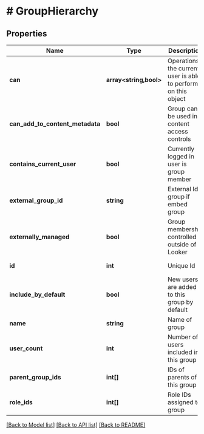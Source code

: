 # # GroupHierarchy

## Properties

Name | Type | Description | Notes
------------ | ------------- | ------------- | -------------
**can** | **array<string,bool>** | Operations the current user is able to perform on this object | [optional] [readonly]
**can_add_to_content_metadata** | **bool** | Group can be used in content access controls | [optional]
**contains_current_user** | **bool** | Currently logged in user is group member | [optional] [readonly]
**external_group_id** | **string** | External Id group if embed group | [optional] [readonly]
**externally_managed** | **bool** | Group membership controlled outside of Looker | [optional] [readonly]
**id** | **int** | Unique Id | [optional] [readonly]
**include_by_default** | **bool** | New users are added to this group by default | [optional] [readonly]
**name** | **string** | Name of group | [optional]
**user_count** | **int** | Number of users included in this group | [optional] [readonly]
**parent_group_ids** | **int[]** | IDs of parents of this group | [optional] [readonly]
**role_ids** | **int[]** | Role IDs assigned to group | [optional] [readonly]

[[Back to Model list]](../../README.md#models) [[Back to API list]](../../README.md#endpoints) [[Back to README]](../../README.md)
